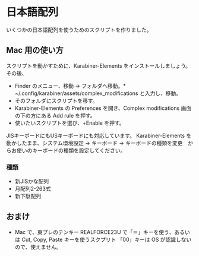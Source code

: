 # 日本語配列

いくつかの日本語配列を使うためのスクリプトを作りました。

## Mac 用の使い方

スクリプトを動かすために、Karabiner-Elements をインストールしましょう。
その後、
* Finder のメニュー、移動 → フォルダへ移動。* ~/.config/karabiner/assets/complex_modifications  と入力し、移動。
* そのフォルダにスクリプトを移す。
* Karabiner-Elements の Preferences を開き、Complex modifications 画面の下の方にある Add rule を押す。
* 使いたいスクリプトを選び、+Enable を押す。

JISキーボードにもUSキーボードにも対応しています。
Karabiner-Elements を動かしたまま、システム環境設定 → キーボード → キーボードの種類を変更　からお使いのキーボードの種類を設定してください。

### 種類

* 新JISかな配列
* 月配列2-263式
* 新下駄配列

## おまけ

* Mac で、東プレのテンキー REALFORCE23U で「＝」キーを使う、あるいは Cut, Copy, Paste キーを使うスクプリト
「00」キーは OS が認識しないので、使えません。
